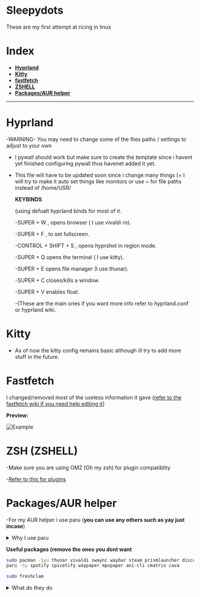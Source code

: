
# Sleepydots
These are my first attempt at ricing in linux 

# Index 
- [**Hyprland**](https://github.com/Sleepy-Z-z-z/Dotfilesv1?tab=readme-ov-file#hyprlandconf)
- [**Kitty**](https://github.com/Sleepy-Z-z-z/Dotfilesv1?tab=readme-ov-file#kitty)
- [**fastfetch**](https://github.com/Sleepy-Z-z-z/Dotfilesv1?tab=readme-ov-file#fastfetch)
- [**ZSHELL**](https://github.com/Sleepy-Z-z-z/Dotfilesv1?tab=readme-ov-file#zsh-zshell)
- [**Packages/AUR helper**](https://github.com/Sleepy-Z-z-z/Dotfilesv1?tab=readme-ov-file#packagesaur-helper)
--------------------------------------------------------------
#  Hyprland
  -WARNING-
  You may need to change some of the flies paths / settings to adjust to your own
  - I pywall should work but make sure to create the template since i havent yet finished configuring pywall thus havenet added it      yet.
  - This file will have to be updated soon since i change many things (+ I will try to make it auto set things like monitors or use ~ for file paths instead of /home/USR/

    **KEYBINDS**

    (using defualt hyprland binds for most of it.

    -SUPER + W , opens browser ( I use vivaldi rn).
    
    -SUPER + F , to set fullscreen.
    
    -CONTROL + SHIFT + S , opens hyprshot in region mode.
    
    -SUPER + Q opens the terminal ( I use kitty).
    
    -SUPER + E opens file manager (I use thunar).
    
    -SUPER + C closes/kills a window.
    
    -SUPER + V enables float.
    
    -(These are the main ones if you want more info refer to hyprland.conf or hyprland wiki.
    
# Kitty
 - As of now the kitty config remains basic although ill try to add more stuff in the future.

# Fastfetch
 
 I changed/removed most of the useless information it gave ([refer to the fastfetch wiki if you need help editing it](https://github.com/fastfetch-cli/fastfetch/wiki/Configuration)]

**Preview:**
 
 ![Example](https://github.com/user-attachments/assets/81c2863a-ba8b-4de0-ac1f-b12dfdf88219)
# ZSH (ZSHELL)
-Make sure you are using OMZ (Oh my zsh) for plugin compatiblity

-[Refer to this for plugins](https://gist.github.com/n1snt/454b879b8f0b7995740ae04c5fb5b7df)
# Packages/AUR helper
-For my AUR helper i use paru (**you can use any others such as yay just incase**)
<details>
<summary> Why I use paru </summary>
There is 3 main reasons i use paru over yay:

  1. Its written in rust which is apparently faster 

  2. Its tells me more info abt the package (I think yay can do that too but you have to set it up )
  
  3.Paru is just fater to type since its different letters meaning i can just press them all at the same time

   (I just wanted to make a drop down sorry)
   </details>

   **Useful packages (remove the ones you dont want**
   
   ```bash
   sudo pacman -Syu thunar vivaldi swaync waybar steam prismlauncher discord yazi btop swww mpv wine zsh kitty nvim nwg-look unzip file-roller python-pywal clamav tty-clock pavucontrol fastfetch
   paru -Sy spotify spicetify waypaper mpvpaper ani-cli cmatrix cava  
   ```

   ```bash
  sudo freshclam
   ```
<details>
<summary>What do they do</summary>
  
   -thunar = file browser
   
   -vivaldi = browser
   
   -swaync = notification daemon
   
   -waybar = status bar
   
   -steam = steam 
   
   -prismlauncher = minecraft launcher
   
   -discord = messaging app
   
   -yazi = file browser but in terminal
   
   -btop = taskmanager/resource monitor
   
   -swww = wallpaper daemon
   
   -mpv = adds video compatibility
   
   -wine=adds "support" for windows programs
   
   -zsh = shell 
   
   -kitty = terminal simulator
   
   -nvim = text editor
   
   -nwg-look = helps change gtk app themes/icons etc
   
   -unzip = unzips files
   -file-roller = unzips other types of files like .rar .7z etc (+has a gui)
   
   -python-pywal = color theme creator 
   
   -clamav = basically antivirus
   
   -tty-clock = clock
   
   -pavucontrol = audio controls 

   -fastfetch = fastfetch (you can use neofetch if you want)
   
   -spotify = spotify
   
   -spicetify = spotify custumization tool
   
   -waypaper = wallpaper picker + makes things easier to manage and setup
   
   -mpvpaper = video wallpaper (it may cause performance issues)
   
   -ani-cli = watch anime
   
   -cmatix = cool matrix rain effect
   
   -cava = audio visualizer 
   
</details>
   
  
